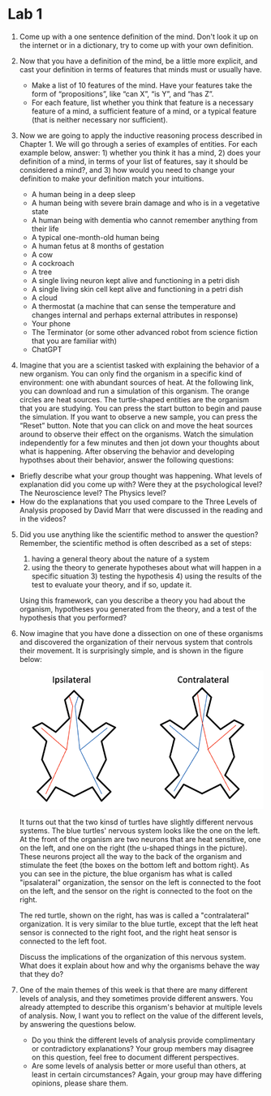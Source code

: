 # Lab 1


1. Come up with a one sentence definition of the mind. Don't look it up on the internet or in a dictionary, try to come up with your own definition.
  
2. Now that you have a definition of the mind, be a little more explicit, and cast your definition in terms of features that minds must or usually have.
   - Make a list of 10 features of the mind. Have your features take the form of “propositions”, like “can X”, “is Y”, and “has Z”.
   - For each feature, list whether you think that feature is a necessary feature of a mind, a sufficient feature of a mind, or a typical feature (that is neither necessary nor sufficient).
  
3. Now we are going to apply the inductive reasoning process described in Chapter 1. We will go through a series of examples of entities.
   For each example below, answer: 1) whether you think it has a mind, 2) does your definition of a mind, in terms of your list of features, say it should be considered a mind?, and 3) how would you need to change your definition to make your definition match your intuitions.
   - A human being in a deep sleep
   - A human being with severe brain damage and who is in a vegetative state
   - A human being with dementia who cannot remember anything from their life
   - A typical one-month-old human being
   - A human fetus at 8 months of gestation
   - A cow
   - A cockroach
   - A tree
   - A single living neuron kept alive and functioning in a petri dish
   - A single living skin cell kept alive and functioning in a petri dish
   - A cloud
   - A thermostat (a machine that can sense the temperature and changes internal and perhaps external attributes in response)
   - Your phone
   - The Terminator (or some other advanced robot from science fiction that you are familiar with)
   - ChatGPT
	
4. Imagine that you are a scientist tasked with explaining the behavior of a new organism.
   You can only find the organism in a specific kind of environment: one with abundant sources of heat.
   At the following link, you can download and run a simulation of this organism.
   The orange circles are heat sources. The turtle-shaped entities are the organism that you are studying.
   You can press the start button to begin and pause the simulation. If you want to observe a new sample, you can press the “Reset” button.
   Note that you can click on and move the heat sources around to observe their effect on the organisms.
   Watch the simulation independently for a few minutes and then jot down your thoughts about what is happening. After observing the behavior and developing hypothses about their behavior, answer the following questions:
  - Briefly describe what your group thought was happening. What levels of explanation did you come up with? 
    Were they at the psychological level? The Neuroscience level? The Physics level? 
  - How do the explanations that you used compare to the Three Levels of Analysis proposed by David Marr that were discussed in the reading and in the videos? 

5. Did you use anything like the scientific method to answer the question? Remember, the scientific method is often described as a set of steps:
   	1) having a general theory about the nature of a system
	2) using the theory to generate hypotheses about what will happen in a specific situation 
        3)  testing the hypothesis 
        4)  using the results of the test to evaluate your theory, and if so, update it.

	Using this framework, can you describe a theory you had about the organism, hypotheses you generated from the theory, and a test of the hypothesis that you performed? 
 
6. Now imagine that you have done a dissection on one of these organisms and discovered the organization of their nervous system that controls their movement.
   It is surprisingly simple, and is shown in the figure below:

   ![Turtle Vehicle Simulation Motor Nervous System](../images/turtle_neuro.png)

   It turns out that the two kinsd of turtles have slightly different nervous systems.
   The blue turtles' nervous system looks like the one on the left. At the front of the organism are two neurons that are heat sensitive, one on the left,
   and one on the right (the u-shaped things in the picture). These neurons project all the way to the back of the organism and stimulate the feet
   (the boxes on the bottom left and bottom right). As you can see in the picture, the blue organism has what is called "ipsalateral" organization,
   the sensor on the left is connected to the foot on the left, and the sensor on the right is connected to the foot on the right.

   The red turtle, shown on the right, has was is called a "contralateral" organization.
   It is very similar to the blue turtle, except that the left heat sensor is connected to the right foot, and the right heat sensor is connected to the left foot.

   Discuss the implications of the organization of this nervous system. What does it explain about how and why the organisms behave the way that they do? 
 
8. One of the main themes of this week is that there are many different levels of analysis, and they sometimes provide different answers.
   You already attempted to describe this organism's behavior at multiple levels of analysis. Now, I want you to reflect on the value of the different levels, by answering the questions below.
   - Do you think the different levels of analysis provide complimentary or contradictory explanations? Your group members may disagree on this question, feel free to document different perspectives.
   - Are some levels of analysis better or more useful than others, at least in certain circumstances? Again, your group may have differing opinions, please share them. 
  
  
  
 
